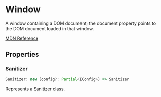 # Window

A window containing a DOM document; the document property points to the DOM document loaded in that window.

[MDN Reference](https://developer.mozilla.org/docs/Web/API/Window)

## Properties

### Sanitizer

```ts
Sanitizer: new (config?: Partial<IConfig>) => Sanitizer
```

Represents a Sanitizer class.
